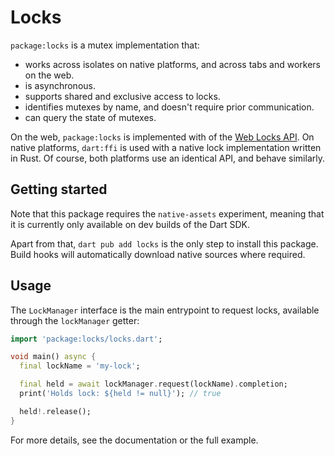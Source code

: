 # Locks

`package:locks` is a mutex implementation that:

- works across isolates on native platforms, and across tabs and workers on the web.
- is asynchronous.
- supports shared and exclusive access to locks.
- identifies mutexes by name, and doesn't require prior communication.
- can query the state of mutexes.

On the web, `package:locks` is implemented with of the [Web Locks API](https://w3c.github.io/web-locks).
On native platforms, `dart:ffi` is used with a native lock implementation written in Rust.
Of course, both platforms use an identical API, and behave similarly.

## Getting started

Note that this package requires the `native-assets` experiment, meaning that it is currently only
available on dev builds of the Dart SDK.

Apart from that, `dart pub add locks` is the only step to install this package. Build hooks will
automatically download native sources where required.

## Usage

The `LockManager` interface is the main entrypoint to request locks, available through the `lockManager`
getter:

```dart
import 'package:locks/locks.dart';

void main() async {
  final lockName = 'my-lock';

  final held = await lockManager.request(lockName).completion;
  print('Holds lock: ${held != null}'); // true

  held!.release();
}
```

For more details, see the documentation or the full example.
